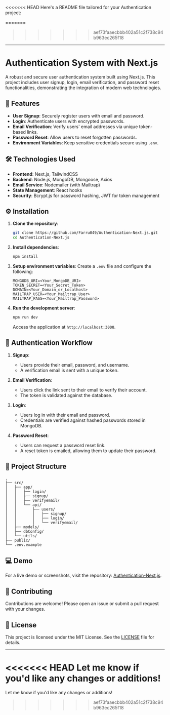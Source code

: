 <<<<<<< HEAD
Here's a README file tailored for your Authentication project: 

=======
>>>>>>> aef73faaecbbb402a51c2f738c94b963ec265f18
---

# Authentication System with Next.js

A robust and secure user authentication system built using Next.js. This project includes user signup, login, email verification, and password reset functionalities, demonstrating the integration of modern web technologies.

## 🚀 Features

- **User Signup**: Securely register users with email and password.
- **Login**: Authenticate users with encrypted passwords.
- **Email Verification**: Verify users' email addresses via unique token-based links.
- **Password Reset**: Allow users to reset forgotten passwords.
- **Environment Variables**: Keep sensitive credentials secure using `.env`.

## 🛠️ Technologies Used

- **Frontend**: Next.js, TailwindCSS
- **Backend**: Node.js, MongoDB, Mongoose, Axios
- **Email Service**: Nodemailer (with Mailtrap)
- **State Management**: React hooks
- **Security**: Bcrypt.js for password hashing, JWT for token management

## ⚙️ Installation

1. **Clone the repository**:
   ```bash
   git clone https://github.com/Farru049/Authentication-Next.js.git
   cd Authentication-Next.js
   ```

2. **Install dependencies**:
   ```bash
   npm install
   ```

3. **Setup environment variables**:
   Create a `.env` file and configure the following:
   ```
   MONGODB_URI=<Your_MongoDB_URI>
   TOKEN_SECRET=<Your_Secret_Token>
   DOMAIN=<Your_Domain_or_Localhost>
   MAILTRAP_USER=<Your_Mailtrap_User>
   MAILTRAP_PASS=<Your_Mailtrap_Password>
   ```

4. **Run the development server**:
   ```bash
   npm run dev
   ```

   Access the application at `http://localhost:3000`.

## 🔑 Authentication Workflow

1. **Signup**:
   - Users provide their email, password, and username.
   - A verification email is sent with a unique token.

2. **Email Verification**:
   - Users click the link sent to their email to verify their account.
   - The token is validated against the database.

3. **Login**:
   - Users log in with their email and password.
   - Credentials are verified against hashed passwords stored in MongoDB.

4. **Password Reset**:
   - Users can request a password reset link.
   - A reset token is emailed, allowing them to update their password.

## 📁 Project Structure

```
.
├── src/
│   ├── app/
│   │   ├── login/
│   │   ├── signup/
│   │   ├── verifyemail/
│   │   └── api/
│   │       ├── users/
│   │       │   ├── signup/
│   │       │   ├── login/
│   │       │   └── verifyemail/
│   ├── models/
│   ├── dbConfig/
│   └── utils/
├── public/
└── .env.example
```

## 💻 Demo

For a live demo or screenshots, visit the repository: [Authentication-Next.js](https://github.com/Farru049/Authentication-Next.js).

## 🤝 Contributing

Contributions are welcome! Please open an issue or submit a pull request with your changes.

## 📜 License

This project is licensed under the MIT License. See the [LICENSE](LICENSE) file for details.

---

<<<<<<< HEAD
Let me know if you'd like any changes or additions!
=======
Let me know if you'd like any changes or additions!
>>>>>>> aef73faaecbbb402a51c2f738c94b963ec265f18
